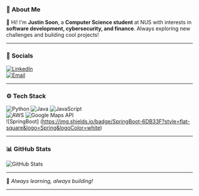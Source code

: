 ### 🚀 **About Me**
👋 Hi! I'm **Justin Soon**, a **Computer Science student** at NUS with interests in **software development, cybersecurity, and finance**. Always exploring new challenges and building cool projects!  

---

### 🔗 **Socials**
[![LinkedIn](https://img.shields.io/badge/-LinkedIn-0077B5?style=for-the-badge&logo=linkedin&logoColor=white)](https://www.linkedin.com/in/justin-soon-558372212/)  
[![Email](https://img.shields.io/badge/-Email-D14836?style=for-the-badge&logo=gmail&logoColor=white)](mailto:jienkhye01@gmail.com)  

---

### ⚙️ **Tech Stack**
![Python](https://img.shields.io/badge/Python-3776AB?style=for-the-badge&logo=python&logoColor=white)
![Java](https://img.shields.io/badge/Java-007396?style=for-the-badge&logo=java&logoColor=white)
![JavaScript](https://img.shields.io/badge/JavaScript-F7DF1E?style=for-the-badge&logo=javascript&logoColor=black)  
![AWS](https://img.shields.io/badge/AWS-232F3E?style=for-the-badge&logo=amazon-aws&logoColor=white)
![Google Maps API](https://img.shields.io/badge/Google_Maps-4285F4?style=for-the-badge&logo=google-maps&logoColor=white)  
![SpringBoot] (https://img.shields.io/badge/SpringBoot-6DB33F?style=flat-square&logo=Spring&logoColor=white)


---

### 📊 **GitHub Stats**
![GitHub Stats](https://github-readme-stats.vercel.app/api?username=jsjk112344&show_icons=true&theme=tokyonight&hide_border=true)  

---

🚀 *Always learning, always building!*  

---
